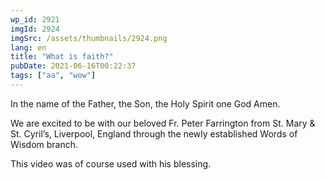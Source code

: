 ```yaml
---
wp_id: 2921
imgId: 2924
imgSrc: /assets/thumbnails/2924.png
lang: en
title: "What is faith?"
pubDate: 2021-06-16T00:22:37
tags: ["aa", "wow"]
---
```

<!-- page: 6 -->

<p>In the name of the Father, the Son, the Holy Spirit one God Amen.</p>
<p>We are excited to be with our beloved Fr. Peter Farrington from St. Mary &amp; St. Cyril&#8217;s, Liverpool, England through the newly established Words of Wisdom branch.</p>
<p>This video was of course used with his blessing.</p>
<p>&nbsp;</p>
